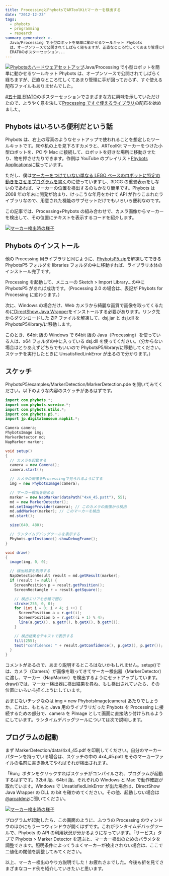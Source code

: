 ```yaml
---
title: ProcessingとPhybotsでARToolKitマーカーを検出する
date: "2012-12-23"
tags:
  - phybots
  - programming
  - research
summary_generated: >-
  Java/Processing で小型ロボットを簡単に動かせるツールキット Phybots
  は、オープンソースで公開されてしばらく経ちますが、正直なところ忙しくてあまり管理に手が回っておらず、すぐ使える配布ファイルもありませんでした。#五十嵐
  ERATOのポスターセッション...
---
```


[![](/images/phybots-overview-300x211.jpg "Phybotsのハードウェアセットアップ")](/images/phybots-overview.jpg)Java/Processing で小型ロボットを簡単に動かせるツールキット Phybots は、オープンソースで公開されてしばらく経ちますが、正直なところ忙しくてあまり管理に手が回っておらず、すぐ使える配布ファイルもありませんでした。

[#五十嵐 ERATO](http://togetter.com/li/425443)のポスターセッションでさまざまな方に興味を示していただけたので、ようやく意を決して[Processing ですぐ使えるライブラリ](https://github.com/arcatdmz/phybots/blob/master/dist/PhybotsP5.zip "Phybots 1.0.0 for Processing")の配布を始めました。

## Phybots はいろいろ便利だという話

Phybots は、右上の写真のようなセットアップで使われることを想定したツールキットです。床や机の上を見下ろすカメラと、ARToolKit マーカーをつけた小型ロボットを、PC や Mac に接続して、ロボットを好きな場所に移動させたり、物を押させたりできます。作例は YouTube のプレイリスト[Phybots Applications](https://www.youtube.com/playlist?list=PL5EC9CECDDBEA183A)に載っています。

ただし、僕は[マーカーをつけていない単なる LEGO ベースのロボットに特定の動きをさせるプログラムを書く](http://junkato.jp/ja/picode/ "Picode: ソースコードに写真を貼り込める統合開発環境 ")のに使っていますし、3DCG の重畳表示をしないのであれば、マーカーの位置を検出するのもかなり簡単です。Phybots は 2008 年の年末に開発が始まり、けっこうな年月をかけて API が作りこまれたライブラリなので、用意された機能のサブセットだけでもいろいろ便利なのです。

この記事では、Processing+Phybots の組み合わせで、カメラ画像からマーカーを検出して、その位置にテキストを表示するコードを紹介します。

[![](/images/phybots-marker-detection-300x214.jpg "マーカー検出時の様子")](/images/phybots-marker-detection.jpg)

## Phybots のインストール

他の Processing 用ライブラリと同じように、[PhybotsP5.zip](https://github.com/arcatdmz/phybots/blob/master/dist/PhybotsP5.zip "Phybots 1.0.0 for Processing")を解凍してできる PhybotsP5 フォルダを libraries フォルダの中に移動すれば、ライブラリ本体のインストール完了です。

Processing を起動して、メニューの Sketch > Import Library...の中に PhybotsP5 があれば成功です。（Processing 2.0 の場合は、表記が Phybots for Processing に変わります。）

次に、Windows の場合だけ、Web カメラから綺麗な画質で画像を取ってくるために[DirectShow Java Wrapper](http://www.humatic.de/htools/dsj/download.htm)をインストールする必要があります。リンク先からダウンロードした ZIP ファイルを解凍して、dsj.jar と dsj.dll を PhybotsP5/library/に移動します。

このとき、64bit 版の Windows で 64bit 版の Java（Processing）を使っている人は、x64 フォルダの中に入っている dsj.dll を使ってください。（分からない場合はとりあえずどちらでもいいので PhybotsP5/library/に移動してください。スケッチを実行したときに UnsatisfiedLinkError が出るので分かります。）

## スケッチ

PhybotsP5/examples/MarkerDetection/MarkerDetection.pde を開いてみてください。以下のような内容のスケッチがあるはずです。

```java
import com.phybots.*;
import com.phybots.service.*;
import com.phybots.utils.*;
import com.phybots.p5.*;
import jp.digitalmuseum.napkit.*;

Camera camera;
PhybotsImage img;
MarkerDetector md;
NapMarker marker;

void setup()
{
  // カメラを起動する
  camera = new Camera();
  camera.start();

  // カメラの画像をProcessingで見られるようにする
  img = new PhybotsImage(camera);

  // マーカー検出を始める
  marker = new NapMarker(dataPath("4x4_45.patt"), 55);
  md = new MarkerDetector();
  md.setImageProvider(camera); // このカメラの画像から検出
  md.addMarker(marker); // このマーカーを検出
  md.start();

  size(640, 480);

  // ランタイムデバッグツールを表示する
  Phybots.getInstance().showDebugFrame();
}

void draw()
{
  image(img, 0, 0);

  // 検出結果を取得する
  NapDetectionResult result = md.getResult(marker);
  if (result != null) {
    ScreenPosition p = result.getPosition();
    ScreenRectangle r = result.getSquare();

    // 検出エリアを赤線で囲む
    stroke(255, 0, 0);
    for (int i = 0; i < 4; i ++) {
      ScreenPosition a = r.get(i);
      ScreenPosition b = r.get((i + 1) % 4);
      line(a.getX(), a.getY(), b.getX(), b.getY());
    }

    // 検出結果をテキストで表示する
    fill(255);
    text("confidence: " + result.getConfidence(), p.getX(), p.getY());
  }
}
```

コメントがあるので、あまり説明するところはないかもしれません。setup()では、カメラ（Camera）が画像を取ってきてマーカー検出器（MarkerDetector）に渡し、マーカー（NapMarker）を検出するようにセットアップしています。draw()では、マーカー検出器に検出結果を尋ね、もし検出されていたら、その位置にいろいろ描くようにしています。

おまじないチックなのは img = new PhybotsImage(camera) あたりでしょうか。これは、もともと Java 用のライブラリだった Phybots を Processing に接続するための部分で、camera を PImage として画面に直接貼り付けられるようにしています。ランタイムデバッグツールについては次で説明します。

## プログラムの起動

まず MarkerDetection/data/4x4_45.pdf を印刷してください。自分のマーカーパターンを持っている場合は、スケッチの中の 4x4_45.patt をそのマーカーファイルの名前に書き換えてやればそれが検出されます。

「Run」ボタンをクリックすればスケッチがコンパイルされ、プログラムが起動するはずです。32bit 版、64bit 版、それぞれの Windows と Mac で動作確認が取れています。Windows で UnsatisfiedLinkError が出た場合は、DirectShow Java Wrapper の DLL の bit を確かめてください。その他、起動しない場合は[@arcatdmz](http://twitter.com/arcatdmz)に聞いてください。

[![](/images/phybots-marker-detection-300x214.jpg "マーカー検出時の様子")](/images/phybots-marker-detection.jpg)

プログラムが起動したら、この画面のように、ふつうの Processing のウィンドウのほかにもう一つウィンドウが開くはずです。これがランタイムデバッグツールで、Phybots の API の利用状況が分かるようになっています。「サービス」タブで Phybots > Marker Detector を選ぶと、マーカー検出のためのパラメタを調整できます。照明条件によってうまくマーカーが検出されない場合は、ここで二値化の閾値を調整してみてください。

以上、マーカー検出のやり方説明でした！お疲れさまでした。今後も折を見てさまざまなコード例を紹介していきたいと思います。
